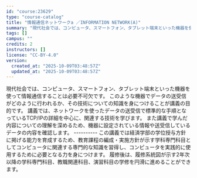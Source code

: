 ```yaml
---
id: "course:23629"
type: "course-catalog"
title: "情報通信ネットワークa ／INFORMATION NETWORK(A)"
summary: "現代社会では、コンピュータ、スマートフォン、タブレット端末といった機器を使って情報通信することは必要不可欠です。 このような機器でデータの送受信がどのように行われるか、その技術についての知識を身につけることが講義の目的です。 講義では、ネッ…"
tags: []
campus: ""
credits: 2
instructors: []
license: "CC-BY-4.0"
version:
  created_at: "2025-10-09T03:48:57Z"
  updated_at: "2025-10-09T03:48:57Z"
---
```

現代社会では、コンピュータ、スマートフォン、タブレット端末といった機器を使って情報通信することは必要不可欠です。 このような機器でデータの送受信がどのように行われるか、その技術についての知識を身につけることが講義の目的です。 講義では、ネットワークを使ったデータの送受信で標準的な手順となっているTCP/IPの詳細を中心に、関連する技術を学びます。 また講義で学んだ内容についての理解を深めるため、機器に設定されている情報や送受信しているデータの内容を確認します。 ---------- この講義では経済学部の学位授与方針に掲げる能力を育成するため、教育課程の編成・実施方針が示す学科専門科目としてコンピュータに関連する専門的な知識を習得し、コンピュータを実践的に使用するために必要となる力を身につけます。 履修後は、履修系統図が示す2年次以降の学科専門科目、教職関連科目、演習科目の学修を円滑に進めることができます。
